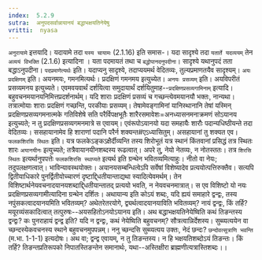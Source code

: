 ```yaml
---
index:  5.2.9
sutra:  अनुपदसर्वान्नायानयं बद्धाभक्षयतिनेयेषु
vritti:  nyasa
---
```


`अनुरायामे` इत्तयादि। यदायामे तदा `यस्य चायामः` (2.1.16) इति समास-। यदा सादृश्ये तदा `यतार्ते यदव्ययम्` तेन `अव्ययं विभक्ति` (2.1.6) इत्यादिना । यता पदमायतं तथा च `बद्धोपानदनुपदीना`। सादृश्ये यथानुपदं तता बद्धाऽनुपदीना। `पदप्रमाणेत्यर्थः` इति। यदाप्यनु सादृश्ये, तदाप्ययमर्थ वेदितव्यः, तुल्यप्रमाणतयैव सादृश्यम्। `अयः प्रदक्षिणम्` इति। अयनमयः, गमनमित्यर्थः। प्रदक्षिणं गमनमय इत्युच्येत। `अनयः प्रसव्यम्` इति। अयविपरीतं प्रसव्यमनय इत्युच्यते। एवमवयवार्थं दर्शयित्वा समुदायार्थं दर्शयितुमाह--`प्रदक्षिणप्रसव्यगामिनाम्` इत्यादि। बहुवचनमयानयनिमित्तप्रदर्शनार्थम्। यदि शाराः प्रदक्षिणं प्रसव्यं च गच्छन्त्येवमयानयौ भक्तः, नान्यथा। तत्रात्मोयाः शाराः प्रदक्षिणं गच्छन्ति, परकीयाः प्रसव्यम्। तेषामेवङ्गामिनां यानिस्थानानि तेषां यस्मिन् प्रदक्षिणप्रसव्यगमनात्मके गतिविशेषे सति परैर्विपक्षभूतैः शारैरसमावेशः=अनध्यासनमनाक्रमणं सोऽयानय इत्युच्यते; न तु प्रदक्षिणप्रसव्यगमनमात्रे स एवायम्। एवंरूपोऽयानयो यदा समहायैः शारौः पदान्यधिष्ठीयन्ते तदा वेदितव्यः। ससहायानामेव हि शाराणां पदानि परैर्न शक्यन्त#एऽध्यासितुम्। असहायानां तु शक्यत एव। `फलकशिरसि स्थितः` इति। यत्र फलकेऽङ्कऽक्षैर्दीव्यन्ति तस्य शिरोभूतं यत्र स्थानं किंतवानां प्रसिद्धं तत्र स्थितः शारः `अयानयीनः` इत्युच्यते; तत्रैवायानयीनशब्दस्य रूढत्वात्।
अपरे तु, नेयो नेतव्यः, न नोतस्ततः। तत्र `शिरसि स्थितः` इत्यर्थानुपपत्तेः `फलकशिरसि स्थाप्यते` इत्यर्थ इति ग्रन्थेन भवितव्यमित्याहुः। नीतो वा नेयः; तदुपलक्षणत्वात्। भाविन्यावस्थयोक्तः। अयानयसम्बन्धित्वेऽपि सर्वेषां विशेष्यादेव प्रत्ययोत्पत्तिरुक्तैव। सत्यपि द्वितीयाधिकारे पुनर्द्वितीयोच्चारणं दृष्टाद्द्धितीयान्ताद्यथा स्यादित्येवमर्थम्। तेन विशिष्टार्थनेयवचनादयानयशब्दाद्द्धितीयान्तातद् प्रत्ययो भवति, न नेयवचनमात्रात्। स एव विशिष्टो यो नयः प्रदक्षिणप्रसव्यगामीत्यादिना ग्रन्थेन दर्शितः।
अथायान्य इति कोऽयं शब्दः, यदि ह्ययं समाहारे द्वन्द्वः, तस्य नपुंसकत्वादयानयमिति भवितव्यम्? अथेतरेतरयोगे, द्व्यर्थत्वादयानयाविति भवितव्यम्? नायं द्वन्द्वः, किं तर्हि? मयूरव्यंसकादित्वात् तत्पुरुषः--अयसहितोऽनयोऽयानय इति। अथ बद्धाभक्षयतिनेयेष्विति कथं तिङन्तस्य द्वन्द्वः? कः पुनराहायं द्वन्द्व इति? यदि न द्वन्द्वः, कथं नेयेष्विति बहुवचनम्? सौत्रत्वान्निर्देशस्य। सुब्व्यत्ययेन वा च्छन्दस्येकवचनस्य स्थाने बहुवचनमुपपन्नम्। ननु च्छन्दसि सुब्व्यत्यय उक्तः, नेदं छन्दः? `छन्दोवत्सूत्राणि भवन्ति` (म.भा. 1-1-1) इत्यदोषः। अथ वा; द्वन्द्व एवायम्, न तु तिङन्तस्य। न हि भक्षयतिशब्दोऽयं तिङन्तः। किं तर्हि? तिङन्तप्रतिरूपको निपातस्तिङन्तेन समानार्थः, यथा--अस्तिक्षीरा ब्राह्मणीत्यत्रास्तिशब्दः।।


